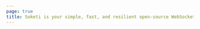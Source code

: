 ```yaml
---
page: true
title: Soketi is your simple, fast, and resilient open-source WebSockets server.
---
```


